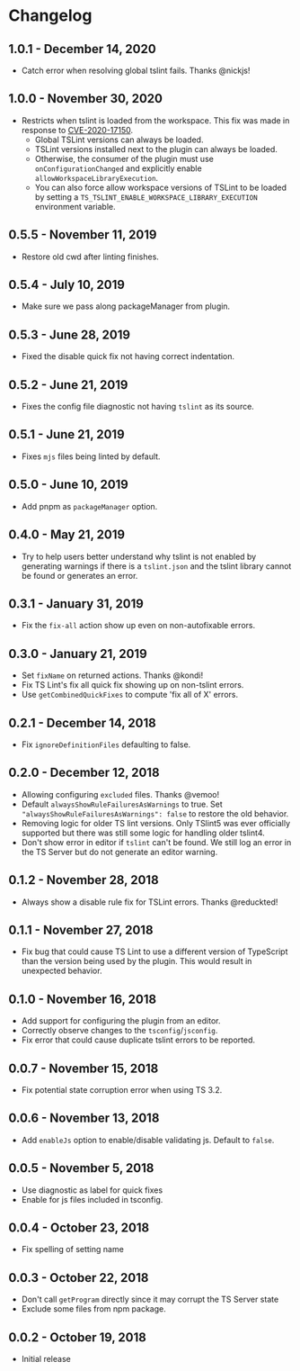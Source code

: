 # Changelog

## 1.0.1 - December 14, 2020
- Catch error when resolving global tslint fails. Thanks @nickjs!

## 1.0.0 - November 30, 2020
- Restricts when tslint is loaded from the workspace. This fix was made in response to [CVE-2020-17150](https://msrc.microsoft.com/update-guide/vulnerability/CVE-2020-17150).
    - Global TSLint versions can always be loaded.
    - TSLint versions installed next to the plugin can always be loaded.
    - Otherwise, the consumer of the plugin must use `onConfigurationChanged` and explicitly enable `allowWorkspaceLibraryExecution`.
    - You can also force allow workspace versions of TSLint to be loaded by setting a `TS_TSLINT_ENABLE_WORKSPACE_LIBRARY_EXECUTION`  environment variable.

## 0.5.5 - November 11, 2019
- Restore old cwd after linting finishes.

## 0.5.4 - July 10, 2019
- Make sure we pass along packageManager from plugin.

## 0.5.3 - June 28, 2019
- Fixed the disable quick fix not having correct indentation.

## 0.5.2 - June 21, 2019
- Fixes the config file diagnostic not having `tslint` as its source.

## 0.5.1 - June 21, 2019
- Fixes `mjs` files being linted by default.

## 0.5.0 - June 10, 2019
- Add pnpm as `packageManager` option.

## 0.4.0 - May 21, 2019
- Try to help users better understand why tslint is not enabled by generating warnings if there is a `tslint.json` and the tslint library cannot be found or generates an error.

## 0.3.1 - January 31, 2019
- Fix the `fix-all` action show up even on non-autofixable errors.

## 0.3.0 - January 21, 2019
- Set `fixName` on returned actions. Thanks @kondi!
- Fix TS Lint's fix all quick fix showing up on non-tslint errors.
- Use `getCombinedQuickFixes` to compute 'fix all of X' errors. 

## 0.2.1 - December 14, 2018
- Fix `ignoreDefinitionFiles` defaulting to false.

## 0.2.0 - December 12, 2018
- Allowing configuring `excluded` files. Thanks @vemoo!
- Default `alwaysShowRuleFailuresAsWarnings` to true. Set `"alwaysShowRuleFailuresAsWarnings": false` to restore the old behavior.
- Removing logic for older TS lint versions. Only TSlint5 was ever officially supported but there was still some logic for handling older tslint4.
- Don't show error in editor if `tslint` can't be found. We still log an error in the TS Server but do not generate an editor warning.

## 0.1.2 - November 28, 2018
- Always show a disable rule fix for TSLint errors. Thanks @reduckted!

## 0.1.1 - November 27, 2018
- Fix bug that could cause TS Lint to use a different version of TypeScript than the version being used by the plugin. This would result in unexpected behavior.

## 0.1.0 - November 16, 2018
- Add support for configuring the plugin from an editor.
- Correctly observe changes to the `tsconfig`/`jsconfig`.
- Fix error that could cause duplicate tslint errors to be reported.

## 0.0.7 - November 15, 2018
- Fix potential state corruption error when using TS 3.2.

## 0.0.6 - November 13, 2018
- Add `enableJs` option to enable/disable validating js. Default to `false`.

## 0.0.5 - November 5, 2018
- Use diagnostic as label for quick fixes
- Enable for js files included in tsconfig.

## 0.0.4 - October 23, 2018
- Fix spelling of setting name

## 0.0.3 - October 22, 2018
- Don't call `getProgram` directly since it may corrupt the TS Server state
- Exclude some files from npm package.

## 0.0.2 - October 19, 2018

- Initial release
